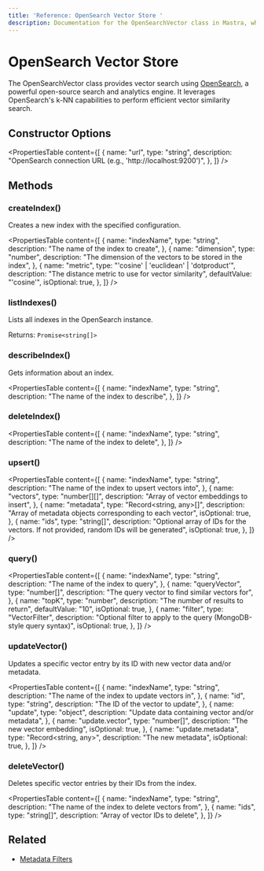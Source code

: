 ```yaml
---
title: 'Reference: OpenSearch Vector Store '
description: Documentation for the OpenSearchVector class in Mastra, which provides vector search using OpenSearch.
---
```


# OpenSearch Vector Store

The OpenSearchVector class provides vector search using [OpenSearch](https://opensearch.org/), a powerful open-source search and analytics engine. It leverages OpenSearch's k-NN capabilities to perform efficient vector similarity search.

## Constructor Options

<PropertiesTable
content={[
{
name: "url",
type: "string",
description: "OpenSearch connection URL (e.g., 'http://localhost:9200')",
},
]}
/>

## Methods

### createIndex()

Creates a new index with the specified configuration.

<PropertiesTable
content={[
{
name: "indexName",
type: "string",
description: "The name of the index to create",
},
{
name: "dimension",
type: "number",
description: "The dimension of the vectors to be stored in the index",
},
{
name: "metric",
type: "'cosine' | 'euclidean' | 'dotproduct'",
description: "The distance metric to use for vector similarity",
defaultValue: "'cosine'",
isOptional: true,
},
]}
/>

### listIndexes()

Lists all indexes in the OpenSearch instance.

Returns: `Promise<string[]>`

### describeIndex()

Gets information about an index.

<PropertiesTable
content={[
{
name: "indexName",
type: "string",
description: "The name of the index to describe",
},
]}
/>

### deleteIndex()

<PropertiesTable
content={[
{
name: "indexName",
type: "string",
description: "The name of the index to delete",
},
]}
/>

### upsert()

<PropertiesTable
content={[
{
name: "indexName",
type: "string",
description: "The name of the index to upsert vectors into",
},
{
name: "vectors",
type: "number[][]",
description: "Array of vector embeddings to insert",
},
{
name: "metadata",
type: "Record<string, any>[]",
description: "Array of metadata objects corresponding to each vector",
isOptional: true,
},
{
name: "ids",
type: "string[]",
description:
"Optional array of IDs for the vectors. If not provided, random IDs will be generated",
isOptional: true,
},
]}
/>

### query()

<PropertiesTable
content={[
{
name: "indexName",
type: "string",
description: "The name of the index to query",
},
{
name: "queryVector",
type: "number[]",
description: "The query vector to find similar vectors for",
},
{
name: "topK",
type: "number",
description: "The number of results to return",
defaultValue: "10",
isOptional: true,
},
{
name: "filter",
type: "VectorFilter",
description:
"Optional filter to apply to the query (MongoDB-style query syntax)",
isOptional: true,
},
]}
/>

### updateVector()

Updates a specific vector entry by its ID with new vector data and/or metadata.

<PropertiesTable
content={[
{
name: "indexName",
type: "string",
description: "The name of the index to update vectors in",
},
{
name: "id",
type: "string",
description: "The ID of the vector to update",
},
{
name: "update",
type: "object",
description: "Update data containing vector and/or metadata",
},
{
name: "update.vector",
type: "number[]",
description: "The new vector embedding",
isOptional: true,
},
{
name: "update.metadata",
type: "Record<string, any>",
description: "The new metadata",
isOptional: true,
},
]}
/>

### deleteVector()

Deletes specific vector entries by their IDs from the index.

<PropertiesTable
content={[
{
name: "indexName",
type: "string",
description: "The name of the index to delete vectors from",
},
{
name: "ids",
type: "string[]",
description: "Array of vector IDs to delete",
},
]}
/>

## Related

- [Metadata Filters](../rag/metadata-filters)
